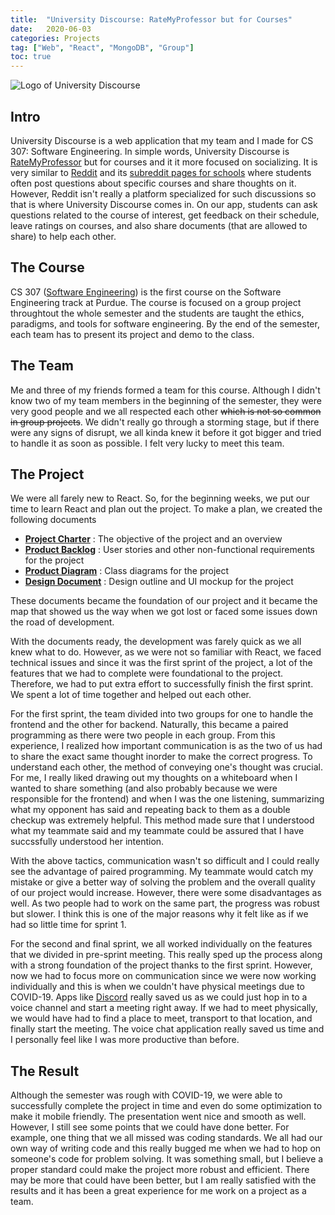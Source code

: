 ```yaml
---
title:  "University Discourse: RateMyProfessor but for Courses"
date:   2020-06-03
categories: Projects
tag: ["Web", "React", "MongoDB", "Group"]
toc: true
---
```


![Logo of University Discourse](https://i.imgur.com/CihIR7a.png)

## Intro
University Discourse is a web application that my team and I made for CS 307: Software Engineering. 
In simple words, University Discourse is [RateMyProfessor](https://www.ratemyprofessors.com/) but for courses and it it more focused on socializing.
It is very similar to [Reddit](https://www.reddit.com/) and its [subreddit pages for schools](https://www.reddit.com/r/Purdue) where students often post questions about specific courses and share thoughts on it.
However, Reddit isn't really a platform specialized for such discussions so that is where University Discourse comes in.
On our app, students can ask questions related to the course of interest, get feedback on their schedule, leave ratings on courses, and also share documents (that are allowed to share) to help each other.

## The Course
CS 307 ([Software Engineering](https://www.cs.purdue.edu/academic-programs/courses/canonical/cs307.html)) is the first course on the Software Engineering track at Purdue.
The course is focused on a group project throughtout the whole semester and the students are taught the ethics, paradigms, and tools for software engineering.
By the end of the semester, each team has to present its project and demo to the class.

## The Team
Me and three of my friends formed a team for this course.
Although I didn't know two of my team members in the beginning of the semester, they were very good people and we all respected each other ~~which is not so common in group projects~~.
We didn't really go through a storming stage, but if there were any signs of disrupt, we all kinda knew it before it got bigger and tried to handle it as soon as possible.
I felt very lucky to meet this team.

## The Project
We were all farely new to React.
So, for the beginning weeks, we put our time to learn React and plan out the project.
To make a plan, we created the following documents
- [**Project Charter**](https://docs.google.com/document/d/1w_wqxSdV_MFY5ShK7BXFbCEErl_yF5iwv2y3URtyj6s/edit?usp=sharing) :
The objective of the project and an overview
- [**Product Backlog**](https://docs.google.com/document/d/1dTiWeZW4-wXOd98x0d3Cq_AhV77XcjtQQRPVJfSBkbk/edit?usp=sharing) :
User stories and other non-functional requirements for the project
- [**Product Diagram**](https://drive.google.com/file/d/1JzpdPwYxc_OCWPtUCO8UQ2TmUFr2dk5m/view?usp=sharing) :
Class diagrams for the project
- [**Design Document**](https://docs.google.com/document/d/12clHAUDADNBd8R7AY7jp_aKVLlwBkSDRdhH47Z_61lA/edit?usp=sharing) :
Design outline and UI mockup for the project

These documents became the foundation of our project and it became the map that showed us the way when we got lost or faced some issues down the road of development.

With the documents ready, the development was farely quick as we all knew what to do.
However, as we were not so familiar with React, we faced technical issues and since it was the first sprint of the project, a lot of the features that we had to complete were foundational to the project.
Therefore, we had to put extra effort to successfully finish the first sprint.
We spent a lot of time together and helped out each other.

For the first sprint, the team divided into two groups for one to handle the frontend and the other for backend.
Naturally, this became a paired programming as there were two people in each group.
From this experience, I realized how important communication is as the two of us had to share the exact same thought inorder to make the correct progress.
To understand each other, the method of conveying one's thought was crucial.
For me, I really liked drawing out my thoughts on a whiteboard when I wanted to share something (and also probably because we were responsible for the frontend) and when I was the one listening, summarizing what my opponent has said and repeating back to them as a double checkup was extremely helpful.
This method made sure that I understood what my teammate said and my teammate could be assured that I have succssfully understood her intention.

With the above tactics, communication wasn't so difficult and I could really see the advantage of paired programming. 
My teammate would catch my mistake or give a better way of solving the problem and the overall quality of our project would increase. 
However, there were some disadvantages as well. 
As two people had to work on the same part, the progress was robust but slower. 
I think this is one of the major reasons why it felt like as if we had so little time for sprint 1.

For the second and final sprint, we all worked individually on the features that we divided in pre-sprint meeting.
This really sped up the process along with a strong foundation of the project thanks to the first sprint.
However, now we had to focus more on communication since we were now working individually and this is when we couldn't have physical meetings due to COVID-19.
Apps like [Discord](https://discord.com/) really saved us as we could just hop in to a voice channel and start a meeting right away.
If we had to meet physically, we would have had to find a place to meet, transport to that location, and finally start the meeting.
The voice chat application really saved us time and I personally feel like I was more productive than before.

## The Result
Although the semester was rough with COVID-19, we were able to successfully complete the project in time and even do some optimization to make it mobile friendly.
The presentation went nice and smooth as well.
However, I still see some points that we could have done better.
For example, one thing that we all missed was coding standards.
We all had our own way of writing code and this really bugged me when we had to hop on someone's code for problem solving.
It was something small, but I believe a proper standard could make the project more robust and efficient.
There may be more that could have been better, but I am really satisfied with the results and it has been a great experience for me work on a project as a team.